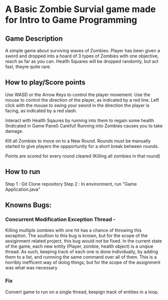 # A Basic Zombie Survial game made for Intro to Game Programming

## Game Description
A simple game about surviving waves of Zombies. Player has been given a sword and dropped into a hoard of 3 types of Zombies with one objective, reach as far as you can. Health Squares will be dropped randomly, but act fast, theyre quite rare.

## How to play/Score points

Use WASD or the Arrow Keys to control the player movement. 
Use the mouse to control the direction of the player, as indicated by a red line. 
Left click with the mouse to swing your sword in the direction the player is facing, as indicated by a red slash.

Interact with Health Sqaures by running into them to regain some health (Indicated in Game Panel)
Careful! Running into Zombies causes you to take damage.

KIll all Zombies to move on to a New Round. Rounds must be manually started to give players the oppportunity for a short break between rounds.

Points are scored for every round cleared (Killing all zombies in that round)

## How to run
Step 1 : Git Clone repository
Step 2 : In environment, run "Game Application.java" 

## Knowns Bugs:
### Concurrent Modification Exception Thread - 
Killing multiple zombies with one hit has a chance of throwing this exception. The soultion to this bug is known, but for the scope of the assiginment related project, this bug would not be fixed. In the current state of the game, each new entity (Player, zombie, health object) is a unqiue thread. As such, keeping track of each one is done individually, by adding them to a list, and runnning the same command over all of them. This is a horribly inefficent way of doing things, but for the scope of the assignment was what was necessary

### Fix
Convert game to run on a single thread, keepign track of entities in a loop.

